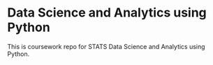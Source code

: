 # Data Science and Analytics using Python
This is coursework repo for STATS Data Science and Analytics using Python.






